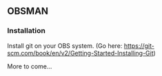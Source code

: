 ## OBSMAN


### Installation

Install git on your OBS system.
(Go here: https://git-scm.com/book/en/v2/Getting-Started-Installing-Git)

More to come...
